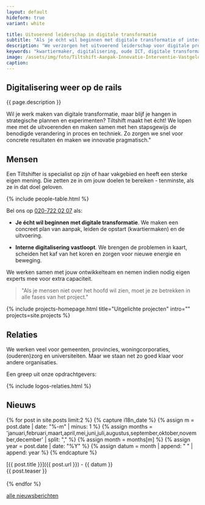 ```yaml
---
layout: default
hideform: true
variant: white

title: Uitvoerend leiderschap in digitale transformatie
subtitle: "Als je écht wil beginnen met digitale transformatie of interne digitalisering vast loopt"
description: "We verzorgen het uitvoerend leiderschap voor digitale projecten en transformatieprogramma's, vanuit inhoudelijke expertise op het gebied van service design, software ontwikkeling en organisatieverandering."
keywords: "kwartiermaker, digitalisering, oude ICT, digitale transformatie, probleemgedreven innovatie, software design thinking, human centered design, service design, lean startup, lean ux, agile development, xp, scrum, labs, apps, projecten, advies, consultancy, overheid, overheden, publieke sector, mens centraal, common ground, open source, creative commons, creative thinking, open collaboration"
image: /assets/img/foto/Tiltshift-Aanpak-Innovatie-Interventie-Vastgelopen-digitaliserings-project.jpg
caption:
---
```


## Digitalisering weer op de rails

{{ page.description }}

Wil je werk maken van digitale transformatie, maar blijf je hangen in strategische plannen en experimenten? Tiltshift maakt het écht! We lopen mee met de uitvoerenden en maken samen met hen stapsgewijs de benodigde verandering in proces en techniek. Zo zorgen we snel voor concrete resultaten én maken we innovatie pragmatisch."

## Mensen

Een Tiltshifter is specialist op zijn of haar vakgebied en heeft een sterke eigen mening. Die zetten ze in om jouw doelen te bereiken - tenminste, als ze in dat doel geloven.

{% include people-table.html %}

Bel ons op <a href="tel:+31207220207">020-722 02 07</a> als:

- **Je écht wil beginnen met digitale transformatie**. We maken een concreet plan van aanpak, leiden de opstart (kwartiermaken) en de uitvoering.

- **Interne digitalisering vastloopt**. We brengen de problemen in kaart, scheiden het kaf van het koren en zorgen voor nieuwe energie en beweging.

We werken samen met jouw ontwikkelteam en nemen indien nodig eigen experts mee voor extra capaciteit.

> "Als je mensen niet over het hoofd wil zien, moet je ze betrekken in alle fases van het project."

{% include projects-homepage.html title="Uitgelichte projecten" intro="" projects=site.projects %}

## Relaties

We werken veel voor gemeenten, provincies, woningcorporaties, (ouderen)zorg en universiteiten. Maar we staan net zo goed klaar voor andere organisaties.

Een greep uit onze opdrachtgevers:

{% include logos-relaties.html %}

## Nieuws

{% for post in site.posts limit:2 %}
  {% capture i18n_date %}
  {% assign m = post.date | date: "%-m" | minus: 1 %}
  {% assign months = 'januari,februari,maart,april,mei,juni,juli,augustus,september,oktober,november,december' | split: "," %}
  {% assign month = months[m] %}
  {% assign year = post.date | date: "%Y" %}
  {% assign datum = month | append: " " | append: year %}
  {% endcapture %}

  [{{ post.title }}]({{ post.url }}) - {{ datum }}<br>{{ post.teaser }}<br><br>
{% endfor %}

<a href="/posts/" class="link-centered">alle nieuwsberichten</a>
